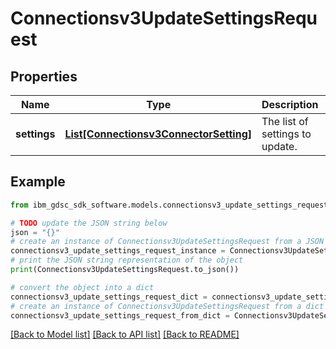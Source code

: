 # Connectionsv3UpdateSettingsRequest


## Properties

Name | Type | Description | Notes
------------ | ------------- | ------------- | -------------
**settings** | [**List[Connectionsv3ConnectorSetting]**](Connectionsv3ConnectorSetting.md) | The list of settings to update. | [optional] 

## Example

```python
from ibm_gdsc_sdk_software.models.connectionsv3_update_settings_request import Connectionsv3UpdateSettingsRequest

# TODO update the JSON string below
json = "{}"
# create an instance of Connectionsv3UpdateSettingsRequest from a JSON string
connectionsv3_update_settings_request_instance = Connectionsv3UpdateSettingsRequest.from_json(json)
# print the JSON string representation of the object
print(Connectionsv3UpdateSettingsRequest.to_json())

# convert the object into a dict
connectionsv3_update_settings_request_dict = connectionsv3_update_settings_request_instance.to_dict()
# create an instance of Connectionsv3UpdateSettingsRequest from a dict
connectionsv3_update_settings_request_from_dict = Connectionsv3UpdateSettingsRequest.from_dict(connectionsv3_update_settings_request_dict)
```
[[Back to Model list]](../README.md#documentation-for-models) [[Back to API list]](../README.md#documentation-for-api-endpoints) [[Back to README]](../README.md)


